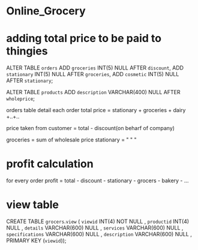 # Online_Grocery



# adding total price to be paid to thingies
ALTER TABLE `orders` ADD `groceries` INT(5) NULL AFTER `discount`, ADD `stationary` INT(5) NULL AFTER `groceries`, ADD `cosmetic` INT(5) NULL AFTER `stationary`;

ALTER TABLE `products` ADD `description` VARCHAR(400) NULL AFTER `wholeprice`;


orders table detail
each order total price = stationary + groceries + dairy +..+..

price taken from customer = total -  discount(on beharf of company)

groceries = sum of wholesale price
stationary = "   "  "

# profit calculation

for every order
profit = total - discount - stationary - grocers - bakery - ...



# view table

CREATE TABLE `grocers`.`view` ( `viewid` INT(4) NOT NULL , `productid` INT(4) NULL , `details` VARCHAR(600) NULL , `services` VARCHAR(600) NULL , `specifications` VARCHAR(600) NULL , `description` VARCHAR(600) NULL , PRIMARY KEY (`viewid`));
